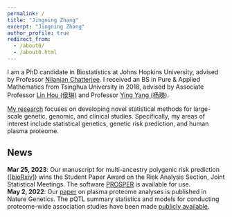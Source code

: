 ```yaml
---
permalink: /
title: "Jingning Zhang"
excerpt: "Jingning Zhang"
author_profile: true
redirect_from: 
  - /about0/
  - /about0.html
---
```


I am a PhD candidate in Biostatistics at Johns Hopkins University, advised by Professor [Nilanjan Chatterjee](https://nilanjanchatterjee.org/). I received an BS in Pure & Applied Mathematics from Tsinghua University in 2018, advised by Associate Professor [Lin Hou (侯琳)](http://www.stat.tsinghua.edu.cn/en/teambuilder/faculty/lin-hou/) and Professor [Ying Yang (杨瑛)](https://www.math.tsinghua.edu.cn/info/1125/1624.htm).

[My research](https://scholar.google.com/citations?user=zsE5MgMAAAAJ&hl=en&oi=ao) focuses on developing novel statistical methods for large-scale genetic, genomic, and clinical studies. Specifically, my areas of interest include statistical genetics, genetic risk prediction, and human plasma proteome.


News
------
**Mar 25, 2023**: Our manuscript for multi-ancestry polygenic risk prediction ([\[bioRxiv\]](https://www.biorxiv.org/content/10.1101/2023.03.15.532652v1.abstract)) wins the Student Paper Award on the Risk Analysis Section, Joint Statistical Meetings. The software [PROSPER](https://github.com/Jingning-Zhang/PROSPER) is available for use.      
**May 2, 2022**:  Our [paper](https://www.nature.com/articles/s41588-022-01051-w) on plasma proteome analyses is published in Nature Genetics. The pQTL summary statistics and models for conducting proteome-wide association studies have been made [publicly available](http://nilanjanchatterjeelab.org/pwas).


